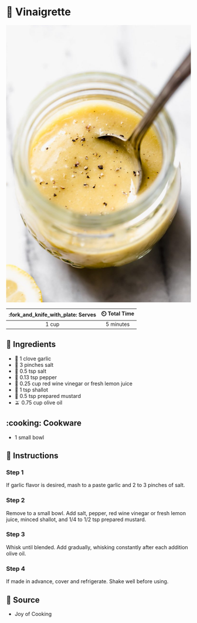 # :green_salad: Vinaigrette

![Vinaigrette](../assets/images/vinaigrette.jpg)

| :fork_and_knife_with_plate: Serves | :timer_clock: Total Time |
|:----------------------------------:|:-----------------------: |
| 1 cup | 5 minutes |

## :salt: Ingredients

- :garlic: 1 clove garlic
- :salt: 3 pinches salt
- :salt: 0.5 tsp salt
- :salt: 0.13 tsp pepper
- :lemon: 0.25 cup red wine vinegar or fresh lemon juice
- :garlic: 1 tsp shallot
- :hotdog: 0.5 tsp prepared mustard
- :olive: 0.75 cup olive oil

## :cooking: Cookware

- 1 small bowl

## :pencil: Instructions

### Step 1

If garlic flavor is desired, mash to a paste garlic and 2 to 3 pinches of salt.

### Step 2

Remove to a small bowl. Add salt, pepper, red wine vinegar or fresh lemon juice, minced shallot, and 1/4 to 1/2 tsp
prepared mustard.

### Step 3

Whisk until blended. Add gradually, whisking constantly after each addition olive oil.

### Step 4

If made in advance, cover and refrigerate. Shake well before using.

## :link: Source

- Joy of Cooking

